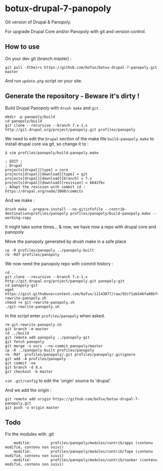 botux-drupal-7-panopoly
=======================

Git version of Drupal & Panopoly.

For upgrade Drupal Core and/or Panopoly with git and version control.

How to use 
----

On your dev git (branch master) : 

`git pull -Xtheirs https://github.com/boTux/botux-drupal-7-panopoly.git master`

And run `update.php` script on your site.

Generate the repository - Beware it's dirty !
----

Build Drupal Panopoly with `drush make` and `git`.


```
mkdir -p panopoly/build
cd panopoly/build
git clone --recursive --branch 7.x-1.x http://git.drupal.org/project/panopoly.git profiles/panopoly
```

We need to edit the `Drupal` section of the make file `build-panopoly.make` to install drupal core via git, so change it to :


```
$ vim profiles/panopoly/build-panopoly.make

; EDIT :
; Drupal
projects[drupal][type] = core
projects[drupal][download][type] = git
projects[drupal][download][branch] = 7.x
projects[drupal][download][revision] = 6642fbc 
; Adapt the revision with commit id : https://drupal.org/node/3060/commits

```
And we make :



```
drush make --prepare-install --no-gitinfofile --contrib-destination=profiles/panopoly profiles/panopoly/build-panopoly.make --working-copy

```
It might take some times... & now, we have now a repo with drupal core and panopoly

Move the panopoly generated by drush make in a safe place



```
cp -R profiles/panopoly ../panopoly-built
rm -Rdf profiles/panopoly
```

We now need the panopoly repo with commit history :


```
cd ..
git clone --recursive --branch 7.x-1.x http://git.drupal.org/project/panopoly.git panopoly-git
cd panopoly-git
wget https://gist.githubusercontent.com/boTux/11143877/raw/92cf1ab546fa86bf485b3992494dad59d157734d/git-rewrite-panopoly.sh
chmod +x git-rewrite-panopoly.sh
./git-rewrite-panopoly.sh
```
In the script enter `profiles/panopoly` when asked.


```
rm git-rewrite-panopoly.sh
git branch -m master
cd ../build
git remote add panopoly ../panopoly-git
git fetch panopoly
git merge -s ours --no-commit panopoly/master
cp -R ../panopoly-built profiles/panopoly
rm -Rdf  profiles/panopoly/.git profiles/panopoly/.gitignore
git add -A profiles/panopoly
git commit -na
git branch -d 8.x
git checkout -b master

```

`vim .git/config` to edit the 'origin' source to 'drupal'.

And we add the origin : 


```
git remote add origin https://github.com/boTux/botux-drupal-7-panopoly.git
git push -u origin master
```


Todo
----

Fix the modules with .git

```
	modifié:         profiles/panopoly/modules/contrib/apps (contenu modifié, contenu non suivi)
	modifié:         profiles/panopoly/modules/contrib/fape (contenu modifié, contenu non suivi)
	modifié:         profiles/panopoly/modules/contrib/navbar (contenu modifié, contenu non suivi)
```
